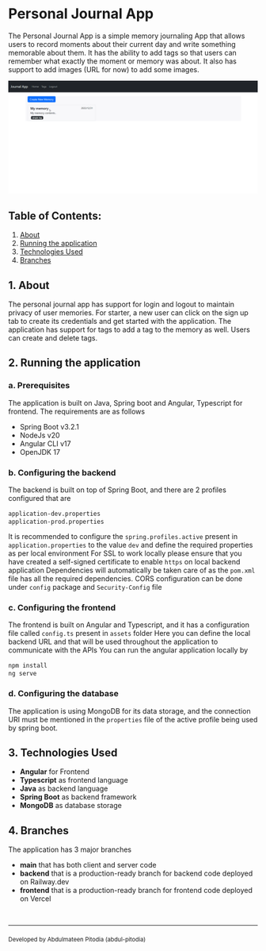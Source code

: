 # **Personal Journal App**
The Personal Journal App is a simple memory journaling App that allows users to record moments about their current day and write something memorable about them. It has the ability to add tags so that users can remember what exactly the moment or memory was about. It also has support to add images (URL for now) to add some images. 

<p align="center">
    <a href="https://personal-journal-app.vercel.app/login">
        <img src = "Animation.gif">
    </a>
</p>

## **Table of Contents:**
1. <a href="#1-about">About</a>
2. <a href="#2-running-the-application">Running the application</a>
3. <a href="#3-technologies-used">Technologies Used</a>
4. <a href="#4-branches">Branches</a>


## <a>**1. About**</a>
The personal journal app has support for login and logout to maintain privacy of user memories. For starter, a new user can click on the sign up tab to create its credentials and get started with the application.
The application has support for tags to add a tag to the memory as well. Users can create and delete tags. 

## <a>**2. Running the application**</a>

### a. Prerequisites
The application is built on Java, Spring boot and Angular, Typescript for frontend. The requirements are as follows
- Spring Boot v3.2.1
- NodeJs v20
- Angular CLI v17
- OpenJDK 17

### b. Configuring the backend
The backend is built on top of Spring Boot, and there are 2 profiles configured that are 
```
application-dev.properties
application-prod.properties
```
It is recommended to configure the `spring.profiles.active` present in `application.properties` to the value `dev` and define the required properties as per local environment
For SSL to work locally please ensure that you have created a self-signed certificate to enable `https` on local backend application
Dependencies will automatically be taken care of as the `pom.xml` file has all the required dependencies.
CORS configuration can be done under `config` package and `Security-Config` file

### c. Configuring the frontend
The frontend is built on Angular and Typescript, and it has a configuration file called `config.ts` present in `assets` folder 
Here you can define the local backend URL and that will be used throughout the application to communicate with the APIs
You can run the angular application locally by 
```
npm install
ng serve
```

### d. Configuring the database
The application is using MongoDB for its data storage, and the connection URI must be mentioned in the `properties` file of the active profile being used by spring boot.

## <a>**3. Technologies Used**</a>
- **Angular** for Frontend
- **Typescript** as frontend language
- **Java** as backend language
- **Spring Boot** as backend framework
- **MongoDB** as database storage

## <a>**4. Branches**</a>
The application has 3 major branches
- **main** that has both client and server code
- **backend** that is a production-ready branch for backend code deployed on Railway.dev
- **frontend** that is a production-ready branch for frontend code deployed on Vercel

<br>
<hr>
<sub>Developed by Abdulmateen Pitodia (abdul-pitodia)</sub>
